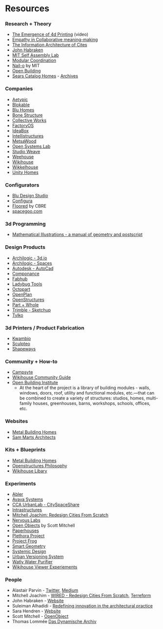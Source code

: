 # Resources

### Research + Theory

* [The Emergence of 4d Printing](https://www.ted.com/talks/skylar_tibbits_the_emergence_of_4d_printing) (video)
* [Empathy in Collaborative meaning-making](https://dk-media.s3.amazonaws.com/AA/AL/diapraxis/downloads/294630/Empathy_in_Collaborative_Meaning-Making.pdf)
* [The Information Architecture of Cites](http://zeta.math.utsa.edu/~yxk833/InfoCities.html)
* [John Habraken](http://www.habraken.com/)
* [MIT Self Assembly Lab](https://selfassemblylab.mit.edu/)
* [Modular Coordination](https://s3-us-west-1.amazonaws.com/opentecture/resources/Modular_Coordination.pdf)
* [Nail-o](http://nailo.media.mit.edu/) by MIT
* [Open Building](http://www.open-building.org/ob/concepts.html)
* [Sears Catalog Homes](https://en.wikipedia.org/wiki/Sears_Catalog_Home) - [Archives](http://www.arts-crafts.com/archive/sears/)

### Companies

* [Aetypic](https://aetypic.com/)
* [Blokable](http://www.blokable.com/)
* [Blu Homes](https://www.bluhomes.com/)
* [Bone Structure](https://bonestructure.ca/)
* [Collective Works](http://collectiveworks.net/)
* [FactoryOS](https://factoryos.com/)
* [IdeaBox](http://www.ideabox.us/)
* [Intellistructures](https://intellistructures.com/)
* [MetsaWood](https://www.metsawood.com/global/Campaigns/planb/open-source-wood/Pages/default.aspx)
* [Open Systems Lab](https://www.opensystemslab.io)
* [Studio Weave](http://www.studioweave.com/)
* [Weehouse](http://www.weehouse.com/)
* [Wikihouse](https://wikihouse.cc/)
* [Wikkelhouse](https://www.wikkelhouse.com/)
* [Unity Homes](https://unityhomes.com/)

### Configurators

* [Blu Design Studio](https://www.bluhomes.com/design_studio/)
* [Configura](https://www.configura.com/)
* [Floored](http://www.floored.com/homepage/) by CBRE
* [spacegoo.com](http://www.spacegoo.com/lignum/index.php?constructor=Demo1)

### 3d Programming

* [Mathematical Illustrations - a manual of geometry and postscript](http://www.math.ubc.ca/~cass/graphics/manual/)

### Design Products

* [Archilogic - 3d.io](https://3d.io/)
* [Archilogic - Spaces](https://spaces.archilogic.com/explore)
* [Autodesk - AutoCad](https://www.autodesk.com/products/autocad/overview)
* [Componance](http://componance.com/)
* [Fabhub](https://www.fabhub.io/)
* [Ladybug Tools](http://ladybug.tools/)
* [Octopart](https://octopart.com/common-parts-library)
* [OpenPlan](http://www.openplan.com/)
* [OpenStructures](http://openstructures.net/)
* [Part + Whole](http://www.partandwhole.com/)
* [Trimble - Sketchup](https://www.sketchup.com/)
* [Tylko](https://tylko.com/)

### 3d Printers / Product Fabrication

* [Kwambio](http://kwambio.com/)
* [Sculpteo](https://www.sculpteo.com/en/)
* [Shapeways](https://www.shapeways.com/)

### Community + How-to

* [Campsyte](https://campsyte.com/)
* [Wikihouse Community Guide](https://legacy.gitbook.com/book/harryknight/wikihouse-slack/details)
* [Open Building Institute](https://www.openbuildinginstitute.org/)
	* At the heart of the project is a library of building modules - walls, windows, doors, roof, utility and functional modules, etc.—that can be combined to create a variety of structures: studios, homes, multi-family houses, greenhouses, barns, workshops, schools, offices, etc.

### Websites

* [Metal Building Homes](http://www.metal-building-homes.com/)
* [Sam Marts Architects](http://www.architectsmart.com/)

### Kits + Blueprints

* [Metal Building Homes](http://www.metal-building-homes.com/steel-metal-home-building-kit-of-3500-sq-ft-for-36995/#)
* [Openstructures Philosophy](http://beta.openstructures.net/pages/9#deel5a)
* [Wikihouse Libary](https://wikihouse.cc/library)

### Experiments

* [Abler](https://ablersite.org/projects/)
* [Avava Systems](https://www.dezeen.com/2016/08/10/avava-britespace-tiny-house-flat-pack-micro-dwelling-easy-transportation-assembly/)
* [CCA UrbanLab - CitySpaceShare](https://web.archive.org/web/20120709034513/http://ulab.cca.edu/2011/06/opspace/)
* [Intrastructures](http://intrastructures.net/Intrastructures/Concepts_-_Herbus_Habilis.html)
* [Mitchell Joachim: Redesign Cities From Scratch](https://www.wired.com/2008/09/sl-joachim/)
* [Nervous Labs](https://n-e-r-v-o-u-s.com/labs/)
* [Open Objects](http://www.openobject.org/) by Scott Mitchell
* [Paperhouses](https://www.shareable.net/blog/6-stunning-open-source-house-designs-from-paperhouses)
* [Plethora Project](https://www.plethora-project.com/)
* [Project Frog](http://projectfrog.com/)
* [Smart Geometry](https://www.smartgeometry.org/)
* [Systemic Design](https://systemic-design.net/)
* [Urban Versioning System](http://uvs.propositions.org.uk/uvslongver.html)
* [Watly Water Purifier](https://www.telegraph.co.uk/technology/2016/04/23/the-water-purifier-that-also-generates-electricity-and-creates-w/)
* [Wikihouse Viewer Experiements](http://wikihouse.github.io/viewer-experiments/)

### People

* Alastair Parvin - [Twitter](https://twitter.com/AlastairParvin), [Medium](https://medium.com/@AlastairParvin)
* Mitchell Joachim - [WIRED - Redesign Cities From Scratch](https://www.wired.com/2008/09/sl-joachim/), [Terreform](http://www.archinode.com/bio.html)
* John Habraken - [Website](http://www.habraken.com/)
* Suleiman Alhadidi - [Redefining innovation in the architectural practice](http://alhadidi.com/redefining-innovation-in-the-architectural-practice/)
* Sara Hendren - [Website](https://ablersite.org/projects/)
* Scott Mitchell - [OpenObject](http://www.openobject.org/)
* Thomas Lommée [Das Dynamische Archiv](http://dasdynamischearchiv.de/thomas-lommee/)
